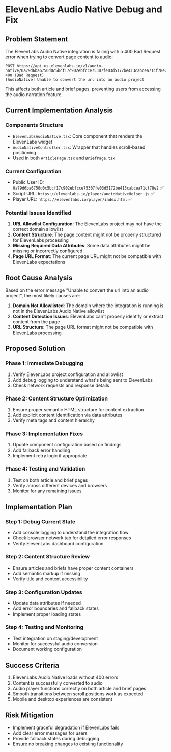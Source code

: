 # ElevenLabs Audio Native Debug and Fix

## Problem Statement

The ElevenLabs Audio Native integration is failing with a 400 Bad Request error when trying to convert page content to audio:

```
POST https://api.us.elevenlabs.io/v1/audio-native/0a79d6ba6750d0c5bcf17c902ebfcce75307fe03d5172be413cabcea71cf78e2/convert 400 (Bad Request)
[AudioNative] Unable to convert the url into an audio project
```

This affects both article and brief pages, preventing users from accessing the audio narration feature.

## Current Implementation Analysis

### Components Structure
- `ElevenLabsAudioNative.tsx`: Core component that renders the ElevenLabs widget
- `AudioNativeController.tsx`: Wrapper that handles scroll-based positioning
- Used in both `ArticlePage.tsx` and `BriefPage.tsx`

### Current Configuration
- Public User ID: `0a79d6ba6750d0c5bcf17c902ebfcce75307fe03d5172be413cabcea71cf78e2` ✅
- Script URL: `https://elevenlabs.io/player/audioNativeHelper.js` ✅
- Player URL: `https://elevenlabs.io/player/index.html` ✅

### Potential Issues Identified

1. **URL Allowlist Configuration**: The ElevenLabs project may not have the correct domain allowlist
2. **Content Structure**: The page content might not be properly structured for ElevenLabs processing
3. **Missing Required Data Attributes**: Some data attributes might be missing or incorrectly configured
4. **Page URL Format**: The current page URL might not be compatible with ElevenLabs expectations

## Root Cause Analysis

Based on the error message "Unable to convert the url into an audio project", the most likely causes are:

1. **Domain Not Allowlisted**: The domain where the integration is running is not in the ElevenLabs Audio Native allowlist
2. **Content Detection Issues**: ElevenLabs can't properly identify or extract content from the page
3. **URL Structure**: The page URL format might not be compatible with ElevenLabs processing

## Proposed Solution

### Phase 1: Immediate Debugging
1. Verify ElevenLabs project configuration and allowlist
2. Add debug logging to understand what's being sent to ElevenLabs
3. Check network requests and response details

### Phase 2: Content Structure Optimization
1. Ensure proper semantic HTML structure for content extraction
2. Add explicit content identification via data attributes
3. Verify meta tags and content hierarchy

### Phase 3: Implementation Fixes
1. Update component configuration based on findings
2. Add fallback error handling
3. Implement retry logic if appropriate

### Phase 4: Testing and Validation
1. Test on both article and brief pages
2. Verify across different devices and browsers
3. Monitor for any remaining issues

## Implementation Plan

### Step 1: Debug Current State
- Add console logging to understand the integration flow
- Check browser network tab for detailed error responses
- Verify ElevenLabs dashboard configuration

### Step 2: Content Structure Review
- Ensure articles and briefs have proper content containers
- Add semantic markup if missing
- Verify title and content accessibility

### Step 3: Configuration Updates
- Update data attributes if needed
- Add error boundaries and fallback states
- Implement proper loading states

### Step 4: Testing and Monitoring
- Test integration on staging/development
- Monitor for successful audio conversion
- Document working configuration

## Success Criteria

1. ElevenLabs Audio Native loads without 400 errors
2. Content is successfully converted to audio
3. Audio player functions correctly on both article and brief pages
4. Smooth transitions between scroll positions work as expected
5. Mobile and desktop experiences are consistent

## Risk Mitigation

- Implement graceful degradation if ElevenLabs fails
- Add clear error messages for users
- Provide fallback states during debugging
- Ensure no breaking changes to existing functionality
